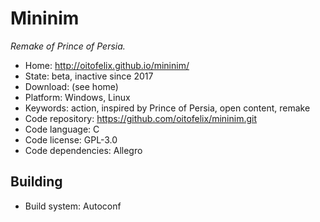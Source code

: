 # Mininim

_Remake of Prince of Persia._

- Home: http://oitofelix.github.io/mininim/
- State: beta, inactive since 2017
- Download: (see home)
- Platform: Windows, Linux
- Keywords: action, inspired by Prince of Persia, open content, remake
- Code repository: https://github.com/oitofelix/mininim.git
- Code language: C
- Code license: GPL-3.0
- Code dependencies: Allegro

## Building

- Build system: Autoconf